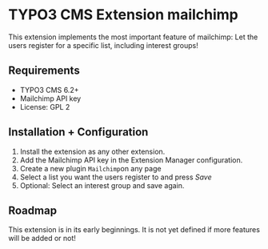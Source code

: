 # TYPO3 CMS Extension mailchimp

This extension implements the most important feature of mailchimp: Let the users register for a specific list, including interest groups!

## Requirements

- TYPO3 CMS 6.2+
- Mailchimp API key
- License: GPL 2

## Installation + Configuration

1) Install the extension as any other extension.
2) Add the Mailchimp API key in the Extension Manager configuration.
3) Create a new plugin `Mailchimp`on any page
4) Select a list you want the users register to and press *Save*
5) Optional: Select an interest group and save again.

## Roadmap

This extension is in its early beginnings. It is not yet defined if more features will be added or not!